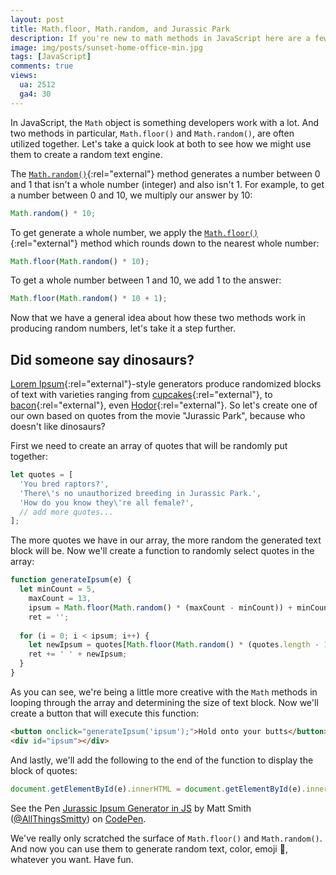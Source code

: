 ```yaml
---
layout: post
title: Math.floor, Math.random, and Jurassic Park
description: If you're new to math methods in JavaScript here are a few words about Math.floor and Math.random and a fun way to use them to build a custom text generator.
image: img/posts/sunset-home-office-min.jpg
tags: [JavaScript]
comments: true
views:
  ua: 2512
  ga4: 30
---
```


In JavaScript, the `Math` object is something developers work with a lot. And two methods in particular, `Math.floor()` and `Math.random()`, are often utilized together. Let's take a quick look at both to see how we might use them to create a random text engine.

The [`Math.random()`](https://developer.mozilla.org/en-US/docs/Web/JavaScript/Reference/Global_Objects/Math/random){:rel="external"} method generates a number between 0 and 1 that isn't a whole number (integer) and also isn't 1. For example, to get a number between 0 and 10, we multiply our answer by 10:

```javascript
Math.random() * 10;
```

To get generate a whole number, we apply the [`Math.floor()`](https://developer.mozilla.org/en-US/docs/Web/JavaScript/Reference/Global_Objects/Math/floor){:rel="external"} method which rounds down to the nearest whole number:

```javascript
Math.floor(Math.random() * 10);
```

To get a whole number between 1 and 10, we add 1 to the answer:

```javascript
Math.floor(Math.random() * 10 + 1);
```

Now that we have a general idea about how these two methods work in producing random numbers, let's take it a step further.


## Did someone say dinosaurs?

[Lorem Ipsum](https://en.wikipedia.org/wiki/Lorem_ipsum){:rel="external"}-style generators produce randomized blocks of text with varieties ranging from [cupcakes](http://cupcakeipsum.com){:rel="external"}, to [bacon](http://baconipsum.com){:rel="external"}, even [Hodor](hodoripsum.com){:rel="external"}. So let's create one of our own based on quotes from the movie "Jurassic Park", because who doesn't like dinosaurs?

First we need to create an array of quotes that will be randomly put together:

```javascript
let quotes = [
  'You bred raptors?',
  'There\'s no unauthorized breeding in Jurassic Park.',
  'How do you know they\'re all female?',
  // add more quotes...
];
```

The more quotes we have in our array, the more random the generated text block will be. Now we'll create a function to randomly select quotes in the array:

```javascript
function generateIpsum(e) {
  let minCount = 5,
    maxCount = 13,
    ipsum = Math.floor(Math.random() * (maxCount - minCount)) + minCount,
    ret = '';
  
  for (i = 0; i < ipsum; i++) {
    let newIpsum = quotes[Math.floor(Math.random() * (quotes.length - 1))];
    ret += ' ' + newIpsum;
  }
}
```

As you can see, we're being a little more creative with the `Math` methods in looping through the array and determining the size of text block. Now we'll create a button that will execute this function:

```html
<button onclick="generateIpsum('ipsum');">Hold onto your butts</button>
<div id="ipsum"></div>
```

And lastly, we'll add the following to the end of the function to display the block of quotes:

```javascript
document.getElementById(e).innerHTML = document.getElementById(e).innerHTML + '<p>' + ret.substring(0, ret.length + 1) + '</p>';
```

<div class="embed">
  <p class="codepen" data-height="450" data-slug-hash="bpmZpK" data-default-tab="result" data-user="AllThingsSmitty" data-embed-version="2" data-pen-title="Jurassic Ipsum Generator in JS" class="codepen">See the Pen <a href="http://codepen.io/AllThingsSmitty/pen/bpmZpK/">Jurassic Ipsum Generator in JS</a> by Matt Smith (<a href="http://codepen.io/AllThingsSmitty">@AllThingsSmitty</a>) on <a href="http://codepen.io">CodePen</a>.</p>
  <script async src="https://production-assets.codepen.io/assets/embed/ei.js"></script>
</div>

We've really only scratched the surface of `Math.floor()` and `Math.random()`. And now you can use them to generate random text, color, emoji 🦄, whatever you want. Have fun.
